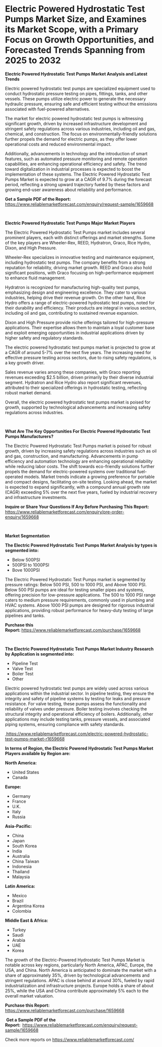 <p><h1>Electric Powered Hydrostatic Test Pumps Market Size, and Examines its Market Scope, with a Primary Focus on Growth Opportunities, and Forecasted Trends Spanning from 2025 to 2032</h1></p><p><strong>Electric Powered Hydrostatic Test Pumps Market Analysis and Latest Trends</strong></p>
<p><p>Electric powered hydrostatic test pumps are specialized equipment used to conduct hydrostatic pressure testing on pipes, fittings, tanks, and other vessels. These pumps utilize electric power to generate the necessary hydraulic pressure, ensuring safe and efficient testing without the emissions associated with fuel-powered alternatives. </p><p>The market for electric powered hydrostatic test pumps is witnessing significant growth, driven by increased infrastructure development and stringent safety regulations across various industries, including oil and gas, chemical, and construction. The focus on environmentally-friendly solutions further propels the demand for electric pumps, as they offer lower operational costs and reduced environmental impact.</p><p>Additionally, advancements in technology and the introduction of smart features, such as automated pressure monitoring and remote operation capabilities, are enhancing operational efficiency and safety. The trend toward digitalization in industrial processes is expected to boost the implementation of these systems. The Electric Powered Hydrostatic Test Pumps Market is expected to grow at a CAGR of 9.7% during the forecast period, reflecting a strong upward trajectory fueled by these factors and growing end-user awareness about reliability and performance.</p></p>
<p><strong>Get a Sample PDF of the Report:&nbsp;</strong> <a href="https://www.reliablemarketforecast.com/enquiry/request-sample/1659668?utm_campaign=1835&utm_medium=2&utm_source=Github&utm_content=ia&utm_term=23032025&utm_id=electric-powered-hydrostatic-test-pumps">https://www.reliablemarketforecast.com/enquiry/request-sample/1659668</a></p>
<p>&nbsp;</p>
<p><strong>Electric Powered Hydrostatic Test Pumps Major Market Players</strong></p>
<p><p>The Electric Powered Hydrostatic Test Pumps market includes several prominent players, each with distinct offerings and market strengths. Some of the key players are Wheeler-Rex, REED, Hydratron, Graco, Rice Hydro, Dixon, and High Pressure.</p><p>Wheeler-Rex specializes in innovative testing and maintenance equipment, including hydrostatic test pumps. The company benefits from a strong reputation for reliability, driving market growth. REED and Graco also hold significant positions, with Graco focusing on high-performance equipment to enhance fluid management.</p><p>Hydratron is recognized for manufacturing high-quality test pumps, emphasizing design and engineering excellence. They cater to various industries, helping drive their revenue growth. On the other hand, Rice Hydro offers a range of electric-powered hydrostatic test pumps, noted for their durability and efficiency. Their products are integral in various sectors, including oil and gas, contributing to sustained revenue expansion.</p><p>Dixon and High Pressure provide niche offerings tailored for high-pressure applications. Their expertise allows them to maintain a loyal customer base and exploit emerging opportunities in industrial applications driven by higher safety and regulatory standards.</p><p>The electric powered hydrostatic test pumps market is projected to grow at a CAGR of around 5-7% over the next five years. The increasing need for effective pressure testing across sectors, due to rising safety regulations, is a key growth driver.</p><p>Sales revenue varies among these companies, with Graco reporting revenues exceeding $2.5 billion, driven primarily by their diverse industrial segment. Hydratron and Rice Hydro also report significant revenues, attributed to their specialized offerings in hydrostatic testing, reflecting robust market demand.</p><p>Overall, the electric powered hydrostatic test pumps market is poised for growth, supported by technological advancements and increasing safety regulations across industries.</p></p>
<p>&nbsp;</p>
<p><strong>What Are The Key Opportunities For Electric Powered Hydrostatic Test Pumps Manufacturers?</strong></p>
<p><p>The Electric Powered Hydrostatic Test Pumps market is poised for robust growth, driven by increasing safety regulations across industries such as oil and gas, construction, and manufacturing. Advancements in pump efficiency and automation technology are enhancing operational reliability while reducing labor costs. The shift towards eco-friendly solutions further propels the demand for electric-powered systems over traditional fuel-operated models. Market trends indicate a growing preference for portable and compact designs, facilitating on-site testing. Looking ahead, the market is expected to expand significantly, with a compound annual growth rate (CAGR) exceeding 5% over the next five years, fueled by industrial recovery and infrastructure investments.</p></p>
<p><strong>Inquire or Share Your Questions If Any Before Purchasing This Report:</strong> <a href="https://www.reliablemarketforecast.com/enquiry/pre-order-enquiry/1659668?utm_campaign=1835&utm_medium=2&utm_source=Github&utm_content=ia&utm_term=23032025&utm_id=electric-powered-hydrostatic-test-pumps">https://www.reliablemarketforecast.com/enquiry/pre-order-enquiry/1659668</a></p>
<p>&nbsp;</p>
<p><strong>Market Segmentation</strong></p>
<p><strong>The Electric Powered Hydrostatic Test Pumps Market Analysis by types is segmented into:</strong></p>
<p><ul><li>Below 500PSI</li><li>500PSI to 1000PSI</li><li>Bove 1000PSI</li></ul></p>
<p><p>The Electric Powered Hydrostatic Test Pumps market is segmented by pressure ratings: Below 500 PSI, 500 to 1000 PSI, and Above 1000 PSI. Below 500 PSI pumps are ideal for testing smaller pipes and systems, offering precision for low-pressure applications. The 500 to 1000 PSI range caters to medium pressure requirements, commonly used in plumbing and HVAC systems. Above 1000 PSI pumps are designed for rigorous industrial applications, providing robust performance for heavy-duty testing of large pipelines and tanks.</p></p>
<p><strong>Purchase this Report:&nbsp;</strong><a href="https://www.reliablemarketforecast.com/purchase/1659668?utm_campaign=1835&utm_medium=2&utm_source=Github&utm_content=ia&utm_term=23032025&utm_id=electric-powered-hydrostatic-test-pumps">https://www.reliablemarketforecast.com/purchase/1659668</a></p>
<p>&nbsp;</p>
<p><strong>The Electric Powered Hydrostatic Test Pumps Market Industry Research by Application is segmented into:</strong></p>
<p><ul><li>Pipeline Test</li><li>Valve Test</li><li>Boiler Test</li><li>Other</li></ul></p>
<p><p>Electric powered hydrostatic test pumps are widely used across various applications within the industrial sector. In pipeline testing, they ensure the integrity and safety of pipeline systems by testing for leaks and pressure resistance. For valve testing, these pumps assess the functionality and reliability of valves under pressure. Boiler testing involves checking the structural integrity and operational efficiency of boilers. Additionally, other applications may include testing tanks, pressure vessels, and associated piping systems, ensuring compliance with safety standards.</p></p>
<p><a href="https://www.reliablemarketforecast.com/electric-powered-hydrostatic-test-pumps-market-r1659668?utm_campaign=1835&utm_medium=2&utm_source=Github&utm_content=ia&utm_term=23032025&utm_id=electric-powered-hydrostatic-test-pumps">&nbsp;https://www.reliablemarketforecast.com/electric-powered-hydrostatic-test-pumps-market-r1659668</a></p>
<p><strong>In terms of Region, the Electric Powered Hydrostatic Test Pumps Market Players available by Region are:</strong></p>
<p>
    <p> <strong> North America: </strong>
        <ul>
            <li>United States</li>
            <li>Canada</li>
        </ul>
        </p> 
    <p> <strong> Europe: </strong>
        <ul>
            <li>Germany</li>
            <li>France</li>
            <li>U.K.</li>
            <li>Italy</li>
            <li>Russia</li>
        </ul>
        </p> 
    <p> <strong> Asia-Pacific: </strong>
        <ul>
            <li>China</li>
            <li>Japan</li>
            <li>South Korea</li>
            <li>India</li>
            <li>Australia</li>
            <li>China Taiwan</li>
            <li>Indonesia</li>
            <li>Thailand</li>
            <li>Malaysia</li>
        </ul>
        </p> 
    <p> <strong> Latin America: </strong>
        <ul>
            <li>Mexico</li>
            <li>Brazil</li>
            <li>Argentina Korea</li>
            <li>Colombia</li>
        </ul>
        </p> 
    <p> <strong> Middle East & Africa: </strong>
        <ul>
            <li>Turkey</li>
            <li>Saudi</li>
            <li>Arabia</li>
            <li>UAE</li>
            <li>Korea</li>
        </ul>
    </p>
    </p>
<p><p>The growth of the Electric-Powered Hydrostatic Test Pumps Market is notable across key regions, particularly North America, APAC, Europe, the USA, and China. North America is anticipated to dominate the market with a share of approximately 35%, driven by technological advancements and stringent regulations. APAC is close behind at around 30%, fueled by rapid industrialization and infrastructure projects. Europe holds a share of about 25%, while the USA and China contribute approximately 5% each to the overall market valuation.</p></p>
<p><strong>Purchase this Report: </strong><a href="https://www.reliablemarketforecast.com/purchase/1659668?utm_campaign=1835&utm_medium=2&utm_source=Github&utm_content=ia&utm_term=23032025&utm_id=electric-powered-hydrostatic-test-pumps">https://www.reliablemarketforecast.com/purchase/1659668</a></p>
<p>&nbsp;<strong>Get a Sample PDF of the Report:&nbsp;&nbsp;</strong><a href="https://www.reliablemarketforecast.com/enquiry/request-sample/1659668?utm_campaign=1835&utm_medium=2&utm_source=Github&utm_content=ia&utm_term=23032025&utm_id=electric-powered-hydrostatic-test-pumps">https://www.reliablemarketforecast.com/enquiry/request-sample/1659668</a></p>
<p><strong></strong></p>
<p>Check more reports on <a href="https://www.reliablemarketforecast.com/?utm_campaign=1835&utm_medium=2&utm_source=Github&utm_content=ia&utm_term=23032025&utm_id=electric-powered-hydrostatic-test-pumps">https://www.reliablemarketforecast.com/</a></p>